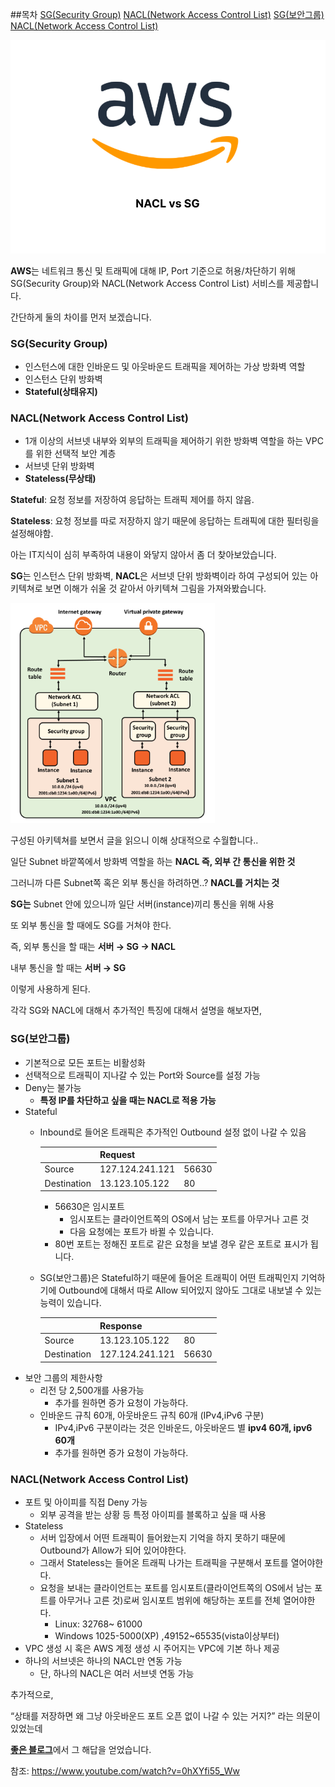 ##목차
[SG(Security Group)](#sgsecurity-group)
[NACL(Network Access Control List)](#naclnetwork-access-control-list)
[SG(보안그룹)](#sg보안그룹)
[NACL(Network Access Control List)](#naclnetwork-access-control-list-1)


![Alt text](Image/NACL_vs_SG.PNG.png)

**AWS**는 네트워크 통신 및 트래픽에 대해 IP, Port 기준으로 허용/차단하기 위해 SG(Security Group)와 NACL(Network Access Control List) 서비스를 제공합니다. 

간단하게 둘의 차이를 먼저 보겠습니다. 

### SG(Security Group)



- 인스턴스에 대한 인바운드 및 아웃바운드 트래픽을 제어하는 가상 방화벽 역할
- 인스턴스 단위 방화벽
- **Stateful(상태유지)**

### NACL(Network Access Control List)



- 1개 이상의 서브넷 내부와 외부의 트래픽을 제어하기 위한 방화벽 역할을 하는 VPC를 위한 선택적 보안 계층
- 서브넷 단위 방화벽
- **Stateless(무상태)**

**Stateful**: 요청 정보를 저장하여 응답하는 트래픽 제어를 하지 않음.

**Stateless**: 요청 정보를 따로 저장하지 않기 때문에 응답하는 트래픽에 대한 필터링을 설정해야함. 

 

아는 IT지식이 심히 부족하여 내용이 와닿지 않아서 좀 더 찾아보았습니다. 

**SG**는 인스턴스 단위 방화벽, **NACL**은 서브넷 단위 방화벽이라 하여 구성되어 있는 아키텍쳐로 보면 이해가 쉬울 것 같아서 아키텍쳐 그림을 가져와봤습니다.

![Alt text](Image/NACL_vs_SG.PNG2.png)

구성된 아키텍쳐를 보면서 글을 읽으니 이해 상대적으로 수월합니다..

일단 Subnet 바깥쪽에서 방화벽 역할을 하는 **NACL 즉, 외부 간 통신을 위한 것** 

그러니까 다른 Subnet쪽 혹은 외부 통신을 하려하면..? **NACL를 거치는 것** 

**SG는** Subnet 안에 있으니까 일단 서버(instance)끼리 통신을 위해 사용

또 외부 통신을 할 때에도 SG를 거쳐야 한다.

즉, 외부 통신을 할 때는 **서버 → SG → NACL** 

내부 통신을 할 때는 **서버 → SG** 

이렇게 사용하게 된다. 

각각 SG와 NACL에 대해서 추가적인 특징에 대해서 설명을 해보자면,

### SG(보안그룹)



- 기본적으로 모든 포트는 비활성화
- 선택적으로 트래픽이 지나갈 수 있는 Port와 Source를 설정 가능
- Deny는 불가능
    - **특정 IP를 차단하고 싶을 때는 NACL로 적용 가능**
- Stateful
    - Inbound로 들어온 트래픽은 추가적인 Outbound 설정 없이 나갈 수 있음
        
        
        |  | Request |  |
        | --- | --- | --- |
        | Source | 127.124.241.121 | 56630 |
        | Destination | 13.123.105.122 | 80 |
        - 56630은 임시포트
            - 임시포트는 클라이언트쪽의 OS에서 남는 포트를 아무거나 고른 것
            - 다음 요청에는 포트가 바뀔 수 있습니다.
        - 80번 포트는 정해진 포트로 같은 요청을 보낼 경우 같은 포트로 표시가 됩니다.
    - SG(보안그룹)은 Stateful하기 때문에 들어온 트래픽이 어떤 트래픽인지 기억하기에 Outbound에 대해서 따로 Allow 되어있지 않아도 그대로 내보낼 수 있는 능력이 있습니다.
        
        
        |  | Response |  |
        | --- | --- | --- |
        | Source | 13.123.105.122 | 80 |
        | Destination | 127.124.241.121 | 56630 |
- 보안 그룹의 제한사항
    - 리전 당 2,500개를 사용가능
        - 추가를 원하면 증가 요청이 가능하다.
    - 인바운드 규칙 60개, 아웃바운드 규칙 60개 (IPv4,iPv6 구분)
        - IPv4,iPv6 구분이라는 것은 인바운드, 아웃바운드 별 **ipv4 60개, ipv6 60개**
        - 추가를 원하면 증가 요청이 가능하다.

### NACL(Network Access Control List)



- 포트 및 아이피를 직접 Deny 가능
    - 외부 공격을 받는 상황 등 특정 아이피를 블록하고 싶을 때 사용
- Stateless
    - 서버 입장에서 어떤 트래픽이 들어왔는지 기억을 하지 못하기 때문에 Outbound가 Allow가 되어 있어야한다.
    - 그래서 Stateless는 들어온 트래픽 나가는 트래픽을 구분해서 포트를 열어야한다.
    - 요청을 보내는 클라이언트는 포트를 임시포트(클라이언트쪽의 OS에서 남는 포트를 아무거나 고른 것)로써 임시포트 범위에 해당하는 포트를 전체 열어야한다.
        - Linux: 32768~ 61000
        - Windows 1025-5000(XP) ,49152~65535(vista이상부터)
- VPC 생성 시 혹은 AWS 계정 생성 시 주어지는 VPC에 기본 하나 제공
- 하나의 서브넷은 하나의 NACL만 연동 가능
    - 단, 하나의 NACL은 여러 서브넷 연동 가능

추가적으로, 

“상태를 저장하면 왜 그냥 아웃바운드 포트 오픈 없이 나갈 수 있는 거지?” 라는 의문이 있었는데 

[**좋은 블로그**](https://brunch.co.kr/@ka3211/5)에서 그 해답을 얻었습니다. 

참조: https://www.youtube.com/watch?v=0hXYfi55_Ww